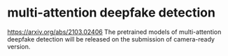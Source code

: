 # multi-attention deepfake detection
https://arxiv.org/abs/2103.02406
The pretrained models of multi-attention deepfake detection will be released on the submission of camera-ready version.

